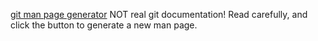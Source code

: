 
[git man page generator](https://git-man-page-generator.lokaltog.net/)
NOT real git documentation! Read carefully, and click the button to generate a new man page.
